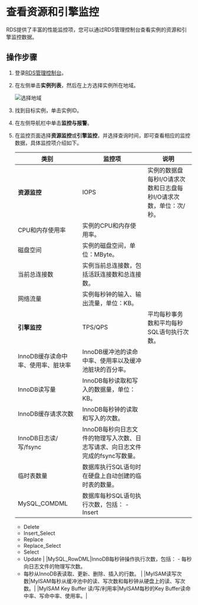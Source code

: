 # 查看资源和引擎监控

RDS提供了丰富的性能监控项，您可以通过RDS管理控制台查看实例的资源和引擎监控数据。

## 操作步骤

1.  登录[RDS管理控制台](https://rds.console.aliyun.com/)。
2.  在左侧单击**实例列表**，然后在上方选择实例所在地域。

    ![选择地域](https://static-aliyun-doc.oss-cn-hangzhou.aliyuncs.com/assets/img/zh-CN/3074469951/p36543.png)

3.  找到目标实例，单击实例ID。
4.  在左侧导航栏中单击**监控与报警**。
5.  在监控页面选择**资源监控**或**引擎监控**，并选择查询时间，即可查看相应的监控数据，具体监控项介绍如下。

    |类别|监控项|说明|
    |--|---|--|
    |**资源监控**|IOPS|实例的数据盘每秒I/O请求次数和日志盘每秒I/O请求次数，单位：次/秒。|
    |CPU和内存使用率|实例的CPU和内存使用率。|
    |磁盘空间|实例的磁盘空间，单位：MByte。|
    |当前总连接数|实例当前总连接数，包括活跃连接数和总连接数。|
    |网络流量|实例每秒钟的输入、输出流量，单位：KB。|
    |**引擎监控**|TPS/QPS|平均每秒事务数和平均每秒SQL语句执行次数。|
    |InnoDB缓存读命中率、使用率、脏块率|InnoDB缓冲池的读命中率、使用率以及缓冲池脏块的百分率。|
    |InnoDB读写量|InnoDB每秒读取和写入的数据量，单位：KB。|
    |InnoDB缓存请求次数|InnoDB每秒钟的读取和写入的次数。|
    |InnoDB日志读/写/fsync|InnoDB每秒向日志文件的物理写入次数、日志写请求、向日志文件完成的fsync写数量。|
    |临时表数量|数据库执行SQL语句时在硬盘上自动创建的临时表的数量。|
    |MySQL\_COMDML|数据库每秒SQL语句执行次数，包括：     -   Insert
    -   Delete
    -   Insert\_Select
    -   Replace
    -   Replace\_Select
    -   Select
    -   Update |
    |MySQL\_RowDML|InnoDB每秒钟操作执行次数，包括：     -   每秒向日志文件的物理写次数。
    -   每秒从InnoDB表读取、更新、删除、插入的行数。 |
    |MyISAM读写次数|MyISAM每秒从缓冲池中的读、写次数和每秒钟从硬盘上的读、写次数。|
    |MyISAM Key Buffer 读/写/利用率|MyISAM每秒的Key Buffer读命中率、写命中率、使用率。|


